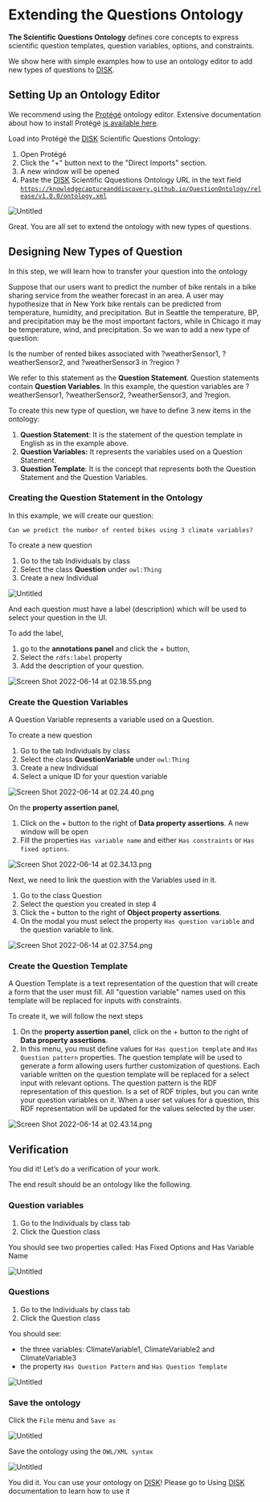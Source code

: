 # Extending the Questions Ontology

**The Scientific Questions Ontology** defines core concepts to express scientific question templates, question variables, options, and constraints.

We show here with simple examples how to use an ontology editor to add new types of questions to [DISK](https://disk.isi.edu).  

## Setting Up an Ontology Editor

We recommend using the [Protégé](https://protege.stanford.edu) ontology editor.  Extensive documentation about how to install Protégé [is available here](http://protegeproject.github.io/protege/installation/).

Load into Protégé the [DISK](https://disk.isi.edu) Scientific Questions Ontology:

1. Open Protégé
2. Click the "+" button next to the "Direct Imports" section. 
3. A new window will be opened
4. Paste the [DISK](https://disk.isi.edu) Scientific Qquestions Ontology URL in the text field [`https://knowledgecaptureanddiscovery.github.io/QuestionOntology/release/v1.0.0/ontology.xml`](https://knowledgecaptureanddiscovery.github.io/QuestionOntology/release/v1.0.0/ontology.xml)

![Untitled](../../figures/admin-guide/Untitled%201.png)

Great. You are all set to extend the ontology with new types of questions.


## Designing New Types of Question

In this step, we will learn how to transfer your question into the ontology

Suppose that our users want to predict the number of bike rentals in a bike sharing service from the weather forecast in an area.  A user may hypothesize that in New York bike rentals can be predicted from temperature, humidity, and precipitation.  But in Seattle the temperature, BP, and precipitation may be the most important factors, while in Chicago it may be temperature, wind, and precipitation.  So we wan to add a new type of question:

Is the number of rented bikes associated with ?weatherSensor1, ?weatherSensor2, and ?weatherSensor3 in ?region ?

We refer to this statement as the **Question Statement**.  Question statements contain **Question Variables**.  In this example, the question variables are ?weatherSensor1, ?weatherSensor2, ?weatherSensor3, and ?region.

To create this new type of question, we have to define 3 new items in the ontology:

1. **Question Statement**: It is the statement of the question template in English as in the example above.
2. **Question Variables:** It represents the variables used on a Question Statement.
3. **Question Template**: It is the concept that represents both the Question Statement and the Question Variables.

### Creating the Question Statement in the Ontology

In this example, we will create our question: 

`Can we predict the number of rented bikes using 3 climate variables?`

To create a new question

1. Go to the tab Individuals by class
2. Select the class **Question** under `owl:Thing`
3. Create a new Individual

![Untitled](../../figures/admin-guide//Untitled%202.png)

And each question must have a label (description) which will be used to select your question in the UI.

To add the label, 

1. go to the **annotations panel** and click the + button,
2. Select the `rdfs:label` property
3. Add the description of your question. 

![Screen Shot 2022-06-14 at 02.18.55.png](../../figures/admin-guide/Screen_Shot_2022-06-14_at_02.18.55.png)

### Create the Question Variables

A Question Variable represents a variable used on a Question. 

To create a new question

1. Go to the tab Individuals by class
2. Select the class **QuestionVariable** under `owl:Thing`
3. Create a new Individual
4. Select a unique ID for your question variable

![Screen Shot 2022-06-14 at 02.24.40.png](../../figures/admin-guide/Screen_Shot_2022-06-14_at_02.24.40.png)

On the **property assertion panel**, 

1. Click on the + button to the right of **Data property assertions**.  A new window will be open
2. Fill the properties `Has variable name` and either `Has constraints` or `Has fixed options`.

![Screen Shot 2022-06-14 at 02.34.13.png](../../figures/admin-guide/Screen_Shot_2022-06-14_at_02.34.13.png)

Next, we need to link the question with the Variables used in it. 

1. Go to the class Question 
2. Select the question you created in step 4 
3. Click the `+`  button to the right of **Object property assertions**.
4. On the modal you must select the property `Has question variable` and the question variable to link.

![Screen Shot 2022-06-14 at 02.37.54.png](../../figures/admin-guide/Screen_Shot_2022-06-14_at_02.37.54.png)

### Create the Question Template

A Question Template is a text representation of the question that will create a form that the user must fill. All "question variable" names used on this template will be replaced for inputs with constraints.

To create it, we will follow the next steps

1. On the **property assertion panel**, click on the + button to the right of **Data property assertions**. 
2. In this menu, you must define values for `Has question template` and `Has Question pattern` properties. The question template will be used to generate a form allowing users further customization of questions. Each variable written on the question template will be replaced for a select input with relevant options.
The question pattern is the RDF representation of this question. Is a set of RDF triples, but you can write your question variables on it. When a user set values for a question, this RDF representation will be updated for the values selected by the user.

![Screen Shot 2022-06-14 at 02.43.14.png](../../figures/admin-guide/Screen_Shot_2022-06-14_at_02.43.14.png)

## Verification

You did it! Let’s do a verification of your work.

The end result should be an ontology like the following.

### Question variables

1. Go to the Individuals by class tab 
2. Click the Question class

You should see two properties called: Has Fixed Options and Has Variable Name

![Untitled](../../figures/admin-guide/Untitled%203.png)

### Questions

1. Go to the Individuals by class tab 
2. Click the Question class

You should see:

- the three variables: ClimateVariable1, ClimateVariable2 and ClimateVariable3
- the property `Has Question Pattern` and `Has Question Template`

![Untitled](../../figures/admin-guide//Untitled%204.png)

### Save the ontology

Click the `File` menu and `Save as` 

![Untitled](../../figures/admin-guide/Untitled%205.png)

Save the ontology using the `OWL/XML syntax`

![Untitled](../../figures/admin-guide/Untitled%206.png)

You did it. You can use your ontology on [DISK](https://disk.isi.edu)! Please go to Using [DISK](https://disk.isi.edu) documentation to learn how to use it
